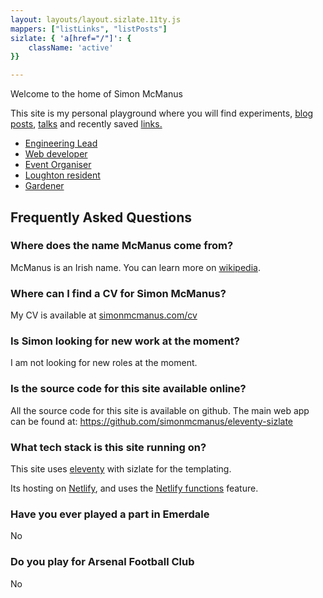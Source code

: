 ```yaml
---
layout: layouts/layout.sizlate.11ty.js
mappers: ["listLinks", "listPosts"]
sizlate: { 'a[href="/"]': {
    className: 'active'
}}

---
```



<section class="contained">

Welcome to the home of Simon McManus 

This site is my personal playground where you will find experiments, <a href="/posts/">blog posts</a>, <a href="/talks.html">talks</a> and recently saved <a href="/links.html">links.</a> 

<!-- <p class="notice">I'm currently making changes to the design of this site and pushing changes regularly so please ignore anything that does not look right.</p> -->

</section>


<ul class="panels  contained">
<li class="lead"><a href="/tags/lead/">Engineering Lead</a></li>
<li class="web"><a href="/tags/web/index.html">Web developer</a></li>
<li class="organiser"><a href="/tags/enhance-conf">Event Organiser</a></li>
<li class="resident"><a href="/tags/loughton/">Loughton resident </a> </li>
<li class='garden'><a href="/tags/garden/">Gardener</a></li>
    <!-- <li class='dog'><a href="/tags/guide-dogs-for-the-blind/index.html">Guide Dog Volenteer</a></li> -->
    <!-- <li class="host"><a href="/tags/js/index.html">Podcast Host</a></li> -->
    <!-- <li class="speaker"><a href="/talk.html">Speaker</a></li> -->


</ul>


<section class="contained" itemscope  itemtype="https://schema.org/FAQPage">
    <h2>Frequently Asked Questions</h2>
    <div itemscope itemprop="mainEntity" itemtype="https://schema.org/Question">
        <h3 itemprop="name">Where does the name McManus come from?</h3>
        <div  itemscope itemprop="acceptedAnswer" itemtype="https://schema.org/Answer">
            <div itemprop="text">
                <p>McManus is an Irish name. You can learn more on <a href="https://en.wikipedia.org/wiki/McManus"> wikipedia</a>.</p>
            </div>
        </div>
    </div>
    <div itemscope itemprop="mainEntity" itemtype="https://schema.org/Question">
        <h3 itemprop="name">Where can I find a CV for Simon McManus?</h3>
        <div  itemscope itemprop="acceptedAnswer" itemtype="https://schema.org/Answer">
            <div itemprop="text">
                <p>My CV is available at <a href="https://simonmcmanus.com/cv">simonmcmanus.com/cv</a> </p>
            </div>
        </div>
    </div>
    <div itemscope itemprop="mainEntity" itemtype="https://schema.org/Question">
        <h3  itemprop="name">Is Simon looking for new work at the moment?</h3>
        <div  itemscope itemprop="acceptedAnswer" itemtype="https://schema.org/Answer">
            <div itemprop="text">
                <p>I am not looking for new roles at the moment. </p>
            </div>
        </div>
    </div>
    <div itemscope itemprop="mainEntity" itemtype="https://schema.org/Question">
        <h3 itemprop="name">Is the source code for this site available online?</h3>
        <div  itemscope itemprop="acceptedAnswer" itemtype="https://schema.org/Answer">
            <div itemprop="text">
            <p>
                All the source code for this site is available on github.
                The main web app can be found at:
                <a href="https://github.com/simonmcmanus/eleventy-sizlate">https://github.com/simonmcmanus/eleventy-sizlate</a>
            </p>
            </div>
        </div>
    </div>
    <div itemscope itemprop="mainEntity" itemtype="https://schema.org/Question">
        <h3 itemprop="name">What tech stack is this site running on?</h3>
        <div  itemscope itemprop="acceptedAnswer" itemtype="https://schema.org/Answer">
            <div itemprop="text">
                <p>This site uses <a href="https://www.11ty.dev/">eleventy</a> with sizlate for the templating. </p>
                <p>Its hosting on <a href="https://www.netlify.com/">Netlify</a>, and uses the <a href="https://www.netlify.com/products/functions/">Netlify functions</a> feature.</p>
            </div>
        </div>
    </div>
    <div itemscope itemprop="mainEntity" itemtype="https://schema.org/Question">
        <h3 itemprop="name">Have you ever played a part in Emerdale</h3>
        <div  itemscope itemprop="acceptedAnswer" itemtype="https://schema.org/Answer">
            <div itemprop="text">
                No
            </div>
        </div>
    </div>
    <div itemscope itemprop="mainEntity" itemtype="https://schema.org/Question">
        <h3 itemprop="name">Do you play for Arsenal Football Club</h3>
        <div  itemscope itemprop="acceptedAnswer" itemtype="https://schema.org/Answer">
            <div itemprop="text">
                No
            </div>
        </div>
    </div>
<!-- <p class="notice">I'm currently making changes to the design of this site and pushing changes regularly so please ignore anything that does not look right.</p> -->
</section>